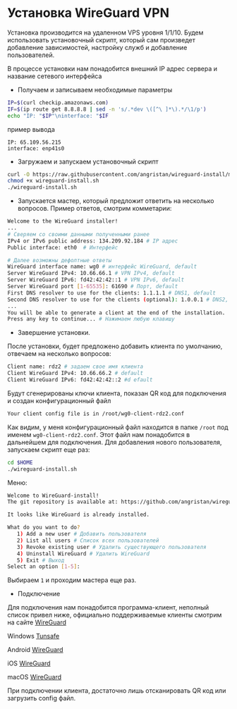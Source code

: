 # Установка WireGuard VPN

Установка производится на удаленном VPS уровня 1/1/10. Будем использовать установочный скрипт, который сам произведет добавление зависимостей, настройку служб и добавление пользователей.

В процессе установки нам понадобится внешний IP адрес сервера и название сетевого интерфейса

- Получаем и записываем необходимые параметры

```bash 
IP=$(curl checkip.amazonaws.com)
IF=$(ip route get 8.8.8.8 | sed -n 's/.*dev \([^\ ]*\).*/\1/p')
echo "IP: "$IP"\ninterface: "$IF
```
пример вывода
```
IP: 65.109.56.215
interface: enp41s0
```

- Загружаем и запускаем установочный скрипт
```bash
curl -O https://raw.githubusercontent.com/angristan/wireguard-install/master/wireguard-install.sh
chmod +x wireguard-install.sh
./wireguard-install.sh
```

- Запускается мастер, который предложит ответить на несколько вопросов. Пример ответов, смотрим комметарии:

```bash
Welcome to the WireGuard installer!
...
# Сверяем со своими данными полученными ранее
IPv4 or IPv6 public address: 134.209.92.184 # IP адрес
Public interface: eth0  # Интерфейс

# Далее возможны дефолтные ответы
WireGuard interface name: wg0 # интерфейс WireGuard, default
Server WireGuard IPv4: 10.66.66.1 # VPN IPv4, default
Server WireGuard IPv6: fd42:42:42::1 # VPN IPv6, default
Server WireGuard port [1-65535]: 61690 # Порт, default
First DNS resolver to use for the clients: 1.1.1.1 # DNS1, default
Second DNS resolver to use for the clients (optional): 1.0.0.1 # DNS2, default
...
You will be able to generate a client at the end of the installation.
Press any key to continue... # Нажимаем любую клавишу
```
- Завершение установки.

После установки, будет предложено добавить клиента по умолчанию, отвечаем на несколько вопросов:
```bash
Client name: rdz2 # задаем свое имя клиента
Client WireGuard IPv4: 10.66.66.2 # default
Client WireGuard IPv6: fd42:42:42::2 #d efault
```

Будут сгенерированы ключи клиента, показан QR код для подключения и создан конфигурационный файл 
```bash
Your client config file is in /root/wg0-client-rdz2.conf
```
Как видим, у меня конфигурационный файл находится в папке `/root` под именем `wg0-client-rdz2.conf`. Этот файл нам понадобится в дальнейшем для подключения. Для добавления нового пользователя, запускаем скрипт еще раз:
```bash
cd $HOME
./wireguard-install.sh
```
Меню:
```bash
Welcome to WireGuard-install!
The git repository is available at: https://github.com/angristan/wireguard-install

It looks like WireGuard is already installed.

What do you want to do?
   1) Add a new user # Добавить пользователя
   2) List all users # Список всех пользователей
   3) Revoke existing user # Удалить существующего пользователя
   4) Uninstall WireGuard # Удалить WireGuard
   5) Exit # Выход
Select an option [1-5]: 
```
Выбираем `1` и проходим мастера еще раз.

- Подключение

Для подключения нам понадобится программа-клиент, неполный список привел ниже, официально поддерживаемые клиенты смотрим на сайте [WireGuard](https://www.wireguard.com/install/)

Windows [Tunsafe](https://tunsafe.com/download)

Android [WireGuard](https://play.google.com/store/apps/details?id=com.wireguard.android&hl=en&gl=US)

iOS [WireGuard](https://apps.apple.com/ru/app/wireguard/id1441195209)

macOS [WireGuard](https://apps.apple.com/ru/app/wireguard/id1451685025?mt=12)

При подключении клиента, достаточно лишь отсканировать QR код или загрузить config файл.
